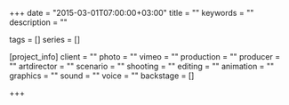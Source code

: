 +++
date = "2015-03-01T07:00:00+03:00"
title = ""
keywords = ""
description = ""

tags = []
series = []

[project_info]
    client = ""
    photo = ""
    vimeo = ""
    production = ""
    producer = ""
    artdirector = ""
    scenario = ""
    shooting = ""
    editing = ""
    animation = ""
    graphics = ""
    sound = ""
    voice = ""
    backstage = []


+++